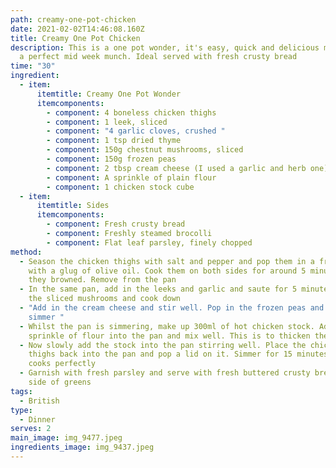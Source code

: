 ```yaml
---
path: creamy-one-pot-chicken
date: 2021-02-02T14:46:08.160Z
title: Creamy One Pot Chicken
description: This is a one pot wonder, it's easy, quick and delicious making it
  a perfect mid week munch. Ideal served with fresh crusty bread
time: "30"
ingredient:
  - item:
      itemtitle: Creamy One Pot Wonder
      itemcomponents:
        - component: 4 boneless chicken thighs
        - component: 1 leek, sliced
        - component: "4 garlic cloves, crushed "
        - component: 1 tsp dried thyme
        - component: 150g chestnut mushrooms, sliced
        - component: 150g frozen peas
        - component: 2 tbsp cream cheese (I used a garlic and herb one)
        - component: A sprinkle of plain flour
        - component: 1 chicken stock cube
  - item:
      itemtitle: Sides
      itemcomponents:
        - component: Fresh crusty bread
        - component: Freshly steamed brocolli
        - component: Flat leaf parsley, finely chopped
method:
  - Season the chicken thighs with salt and pepper and pop them in a frying pan
    with a glug of olive oil. Cook them on both sides for around 5 minutes so
    they browned. Remove from the pan
  - In the same pan, add in the leeks and garlic and saute for 5 minutes. Pop in
    the sliced mushrooms and cook down
  - "Add in the cream cheese and stir well. Pop in the frozen peas and let them
    simmer "
  - Whilst the pan is simmering, make up 300ml of hot chicken stock. Add a
    sprinkle of flour into the pan and mix well. This is to thicken the sauce
  - Now slowly add the stock into the pan stirring well. Place the chicken
    thighs back into the pan and pop a lid on it. Simmer for 15 minutes so it
    cooks perfectly
  - Garnish with fresh parsley and serve with fresh buttered crusty bread and a
    side of greens
tags:
  - British
type:
  - Dinner
serves: 2
main_image: img_9477.jpeg
ingredients_image: img_9437.jpeg
---
```

